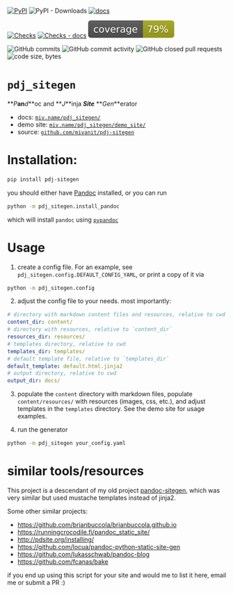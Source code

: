 [![PyPI](https://img.shields.io/pypi/v/pdj-sitegen)](https://pypi.org/project/pdj-sitegen/)
![PyPI - Downloads](https://img.shields.io/pypi/dm/pdj-sitegen)
[![docs](https://img.shields.io/badge/docs-latest-blue)](https://miv.name/pdj-sitegen)

[![Checks](https://github.com/mivanit/pdj-sitegen/actions/workflows/checks.yml/badge.svg)](https://github.com/mivanit/pdj-sitegen/actions/workflows/checks.yml)
[![Checks - docs](https://github.com/mivanit/pdj-sitegen/actions/workflows/make-docs.yml/badge.svg)](https://github.com/mivanit/pdj-sitegen/actions/workflows/make-docs.yml)
[![Coverage](docs/coverage/coverage.svg)](docs/coverage/html/)

![GitHub commits](https://img.shields.io/github/commit-activity/t/mivanit/pdj-sitegen)
![GitHub commit activity](https://img.shields.io/github/commit-activity/m/mivanit/pdj-sitegen)
![GitHub closed pull requests](https://img.shields.io/github/issues-pr-closed/mivanit/pdj-sitegen)
![code size, bytes](https://img.shields.io/github/languages/code-size/mivanit/pdj-sitegen)

# `pdj_sitegen`

**_P_**an**_d_**oc and **_J_**inja **_Site_** **_Gen_**erator

- docs: [`miv.name/pdj_sitegen/`](https://miv.name/pdj-sitegen/)
- demo site: [`miv.name/pdj_sitegen/demo_site/`](https://miv.name/pdj-sitegen/demo_site/)
- source: [`github.com/mivanit/pdj-sitegen`](https://github.com/mivanit/pdj-sitegen)

# Installation:

```bash
pip install pdj-sitegen
```

you should either have [Pandoc](https://pandoc.org/) installed, or you can run
```bash
python -m pdj_sitegen.install_pandoc
```
which will install `pandoc` using [`pypandoc`](https://github.com/JessicaTegner/pypandoc)

# Usage

1. create a config file. For an example, see `pdj_sitegen.config.DEFAULT_CONFIG_YAML`, or print a copy of it via
```bash
python -m pdj_sitegen.config
```

2. adjust the config file to your needs. most importantly:
```yaml
# directory with markdown content files and resources, relative to cwd
content_dir: content/
# directory with resources, relative to `content_dir`
resources_dir: resources/
# templates directory, relative to cwd
templates_dir: templates/
# default template file, relative to `templates_dir`
default_template: default.html.jinja2
# output directory, relative to cwd
output_dir: docs/
```

3. populate the `content` directory with markdown files, populate `content/resources/` with resources (images, css, etc.), and adjust templates in the `templates` directory. See the demo site for usage examples.

4. run the generator
```bash
python -m pdj_sitegen your_config.yaml
```

# similar tools/resources

This project is a descendant of my old project [pandoc-sitegen](https://github.com/mivanit/pandoc-sitegen), which was very similar but used mustache templates instead of jinja2.

Some other similar projects:

- https://github.com/brianbuccola/brianbuccola.github.io
- https://runningcrocodile.fi/pandoc_static_site/
- http://pdsite.org/installing/
- https://github.com/locua/pandoc-python-static-site-gen
- https://github.com/lukasschwab/pandoc-blog
- https://github.com/fcanas/bake

if you end up using this script for your site and would me to list it here, email me or submit a PR :)

